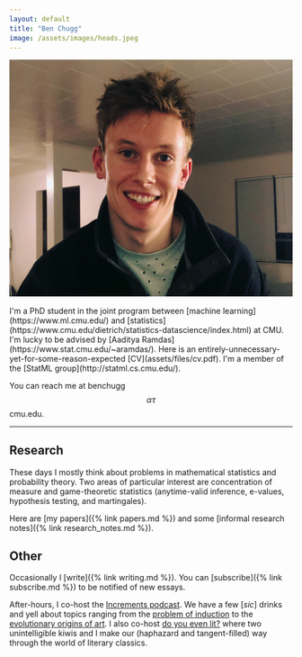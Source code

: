 ```yaml
---
layout: default
title: "Ben Chugg"
image: /assets/images/heads.jpeg
---
```



<img id='headerim' src="/assets/images/me.jpg">

<p id='index-intro-text' markdown="1">
I'm a PhD student in the joint program between [machine learning](https://www.ml.cmu.edu/) and [statistics](https://www.cmu.edu/dietrich/statistics-datascience/index.html) at CMU. I'm lucky to be advised by [Aaditya Ramdas](https://www.stat.cmu.edu/~aramdas/). 
Here is an entirely-unnecessary-yet-for-some-reason-expected [CV](assets/files/cv.pdf). I'm a member of the [StatML group](http://statml.cs.cmu.edu/). 
</p>

You can reach me at benchugg $$\alpha\tau$$ cmu.edu. 

---

## Research 

These days I mostly think about problems in mathematical statistics and probability theory. Two areas of particular interest are concentration of measure and game-theoretic statistics (anytime-valid inference, e-values, hypothesis testing, and martingales). 


Here are [my papers]({% link papers.md %}) and some [informal research notes]({% link research_notes.md %}).


## Other

Occasionally I [write]({% link writing.md %}). You can [subscribe]({% link subscribe.md %}) to be notified of new essays. 

After-hours, I co-host the [Increments podcast](https://www.incrementspodcast.com/). We have a few [_sic_] drinks and yell about topics ranging from the [problem of induction](https://www.incrementspodcast.com/75) to the [evolutionary origins of art](https://www.incrementspodcast.com/50). I also co-host [do you even lit?](https://doyouevenlit.podbean.com/) where two unintelligible kiwis and I make our (haphazard and tangent-filled) way through the world of literary classics. 


